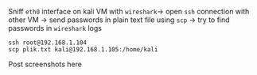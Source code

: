 Sniff `eth0` interface on kali VM with `wireshark`-> open `ssh` connection with other VM -> send passwords in plain text file using `scp` -> try to find passwords in `wireshark` logs

`ssh root@192.168.1.104`   
`scp plik.txt kali@192.168.1.105:/home/kali`

Post screenshots here
